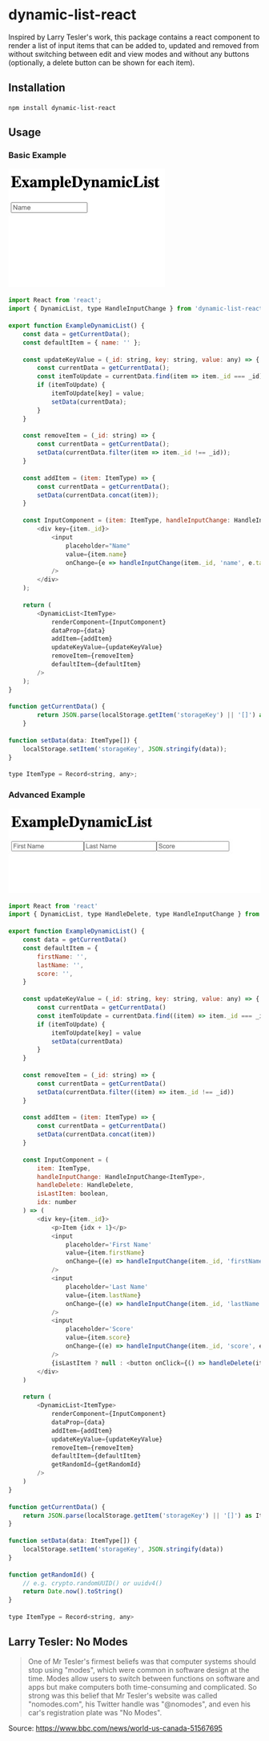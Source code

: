 # dynamic-list-react

Inspired by Larry Tesler's work, this package contains a react component to render a list of input items that can be added to, updated and removed from without switching between edit and view modes and without any buttons (optionally, a delete button can be shown for each item).

## Installation

`npm install dynamic-list-react`

## Usage

### Basic Example

![Basic Example Illustration](https://github.com/repetitioestmaterstudiorum/dynamic-list-react/raw/main/assets/basic-example.gif?raw=true)

```javascript
import React from 'react';
import { DynamicList, type HandleInputChange } from 'dynamic-list-react';

export function ExampleDynamicList() {
	const data = getCurrentData();
	const defaultItem = { name: '' };

	const updateKeyValue = (_id: string, key: string, value: any) => {
		const currentData = getCurrentData();
		const itemToUpdate = currentData.find(item => item._id === _id);
		if (itemToUpdate) {
			itemToUpdate[key] = value;
			setData(currentData);
		}
	}

	const removeItem = (_id: string) => {
		const currentData = getCurrentData();
		setData(currentData.filter(item => item._id !== _id));
	}

	const addItem = (item: ItemType) => {
		const currentData = getCurrentData();
		setData(currentData.concat(item));
	}

	const InputComponent = (item: ItemType, handleInputChange: HandleInputChange<ItemType>) => (
		<div key={item._id}>
			<input
				placeholder="Name"
				value={item.name}
				onChange={e => handleInputChange(item._id, 'name', e.target.value)}
			/>
		</div>
	);

	return (
		<DynamicList<ItemType>
			renderComponent={InputComponent}
			dataProp={data}
			addItem={addItem}
			updateKeyValue={updateKeyValue}
			removeItem={removeItem}
			defaultItem={defaultItem}
		/>
	);
}

function getCurrentData() {
		return JSON.parse(localStorage.getItem('storageKey') || '[]') as ItemType[];
	}

function setData(data: ItemType[]) {
	localStorage.setItem('storageKey', JSON.stringify(data));
}

type ItemType = Record<string, any>;
```

### Advanced Example

![Advanced Example Illustration](https://github.com/repetitioestmaterstudiorum/dynamic-list-react/raw/main/assets/advanced-example.gif?raw=true)

```javascript
import React from 'react'
import { DynamicList, type HandleDelete, type HandleInputChange } from 'dynamic-list-react'

export function ExampleDynamicList() {
	const data = getCurrentData()
	const defaultItem = {
		firstName: '',
		lastName: '',
		score: '',
	}

	const updateKeyValue = (_id: string, key: string, value: any) => {
		const currentData = getCurrentData()
		const itemToUpdate = currentData.find((item) => item._id === _id)
		if (itemToUpdate) {
			itemToUpdate[key] = value
			setData(currentData)
		}
	}

	const removeItem = (_id: string) => {
		const currentData = getCurrentData()
		setData(currentData.filter((item) => item._id !== _id))
	}

	const addItem = (item: ItemType) => {
		const currentData = getCurrentData()
		setData(currentData.concat(item))
	}

	const InputComponent = (
		item: ItemType,
		handleInputChange: HandleInputChange<ItemType>,
		handleDelete: HandleDelete,
		isLastItem: boolean,
		idx: number
	) => (
		<div key={item._id}>
			<p>Item {idx + 1}</p>
			<input
				placeholder='First Name'
				value={item.firstName}
				onChange={(e) => handleInputChange(item._id, 'firstName', e.target.value)}
			/>
			<input
				placeholder='Last Name'
				value={item.lastName}
				onChange={(e) => handleInputChange(item._id, 'lastName', e.target.value)}
			/>
			<input
				placeholder='Score'
				value={item.score}
				onChange={(e) => handleInputChange(item._id, 'score', e.target.value)}
			/>
			{isLastItem ? null : <button onClick={() => handleDelete(item._id)}>Delete</button>}
		</div>
	)

	return (
		<DynamicList<ItemType>
			renderComponent={InputComponent}
			dataProp={data}
			addItem={addItem}
			updateKeyValue={updateKeyValue}
			removeItem={removeItem}
			defaultItem={defaultItem}
			getRandomId={getRandomId}
		/>
	)
}

function getCurrentData() {
	return JSON.parse(localStorage.getItem('storageKey') || '[]') as ItemType[]
}

function setData(data: ItemType[]) {
	localStorage.setItem('storageKey', JSON.stringify(data))
}

function getRandomId() {
	// e.g. crypto.randomUUID() or uuidv4()
	return Date.now().toString()
}

type ItemType = Record<string, any>
```

## Larry Tesler: No Modes

> One of Mr Tesler's firmest beliefs was that computer systems should stop using "modes", which were common in software design at the time.
> Modes allow users to switch between functions on software and apps but make computers both time-consuming and complicated.
> So strong was this belief that Mr Tesler's website was called "nomodes.com", his Twitter handle was "@nomodes", and even his car's registration plate was "No Modes".

Source: https://www.bbc.com/news/world-us-canada-51567695

